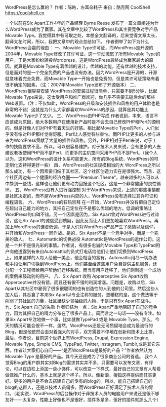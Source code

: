 WordPress是怎么赢的？
作者：陈皓，左耳朵耗子
来自：酷壳网 CoolShell https://coolshell.cn

一个以前在Six Apart工作4年的产品经理 Byrne Reese 发布了一篇文章阐述为什么WordPress成为了赢家。其在文章中比较了WordPress和其主要竞争对手产品Movable Type。我觉得其中有可取之处，本想全文翻译的，后来觉得文章太长，翻译太花时间，所以，我把文章中的观点总结如下。
作者例举了如下为什么WordPress会赢的理由：
一、Movable Type许可证，而WordPress是开源的
2004年，Movable Type修改了其许可证，这一举动激怒了所有Movable Type的用户，于是大家纷纷转投Wordpress，这是WordPress最终成为赢家最大的原因。就算是Movable Type有着优越的设计，优越的功能，还有优越的技术支持，但是面对的是一个完全免费的产品也没有办法。因为WordPress是开源的，开源就意味着完全免费，而Movable Type一开始也是免费的，但是其许可证策略有着很不确定的因素。（注：2007年Movable Type发布了开源版本）
二、WordPress很容易安装
WordPress的安装过程很简单，只需要不到5分钟，比起Movable Type来说，这太受用户和推广商欢迎，你几乎不需要去碰后台的那些Web设置。（注：不仅如此，WordPress的升级和安装插件和风格的用户体验也是非常的不错）这就是为什么大家都喜欢WordPress的原因，就算是其功能比Movable Type少了又少。
三、WordPress由PHP写成
作者说到，本来，语言不应该成为原因，绝大多数用户在使用新产品时是不会去自己修改PHP和Perl的源码的。但是好像人们对PHP有着天生的好感。相比起Movable Type的Perl，人们似乎没有像对PHP那样觉得舒服。Perl让人感觉有些害怕。而PHP让更多的人参与进来为WordPress贡献了大量的插件和风格。另外，PHP相对于Perl来说，对于工作的技能要求不高，所以，可以很容易维护。对于技术人员来说，会有更多的人去建议老板使用PHP而不是Perl，而更多的主机空间采用PHP而不是Perl。（我个人以为，这和WordPress的设计关系可能更大，所有的Blog系统，WordPress的可定制化支持得更好一些）
四、WordPress的社区规模相当的大
WordPress之所以那么成功，有一个因素要归结于其社区，这个社区创造力实在是很强大。而且，这个社区周边有一个健康的经济商圈——“Premium Theme”，越来越多的人可以从中挣到一些钱，这样也让他们更有动力回报这个社区，这是一个非常健康的良性循环。
五、WordPress没有人进行强控制
对于WordPress来说，上述的那些事情都是社区决定的，而不是WordPress内部的人，WordPress没有选择过其许可证和编程语言。
六、WordPress的狂热崇拜
在一开始，WordPress并没有把自己定位在超出自己能力的地方，其把自己定位在不是那么优越的地方。低调的策略让WordPress的口碑不错。另一个因素是因为，Six Apart曾对WordPress进行过诽谤，这让Six Apart的诚信受到质疑，因此反而让人们更加地喜欢WordPress。再加上WordPress的谦虚低调，于是人们对WordPress产品产生了感情以及信仰，并开始和WordPress一同作战。是的，Six Apart不是一个竞争对手，而是一个完美的敌人。
七、Automattic的切换战役
Automattic是WordPress的运作公司。这是一个并不是很光彩的事情。作者说，有很多忠诚的Movable Type和TypePad用户向他透露到有来自Automattic的员式打电话给他们让他们切换到WordPress上，如果这样的人每人给他一美金，他会相当的富有。Automattic用尽一切办法和手段让用户切换到WordPress上，他们甚至给这些用户免费提供主机服务，还分配一个工程师给用户帮他们迁移系统。而当有用户迁移了，他们则制造一个成功的案例来鼓动别的用户。
八、Six Apart 收购 Apperceptive
Six Apart收购Apperceptive并没有错，而且还有很不错的利润增涨。问题是，收购以后，Six Apart从其社区中雇佣了很多很聪明的也有创造性的人到他的公司里。然后这些人加入后，其吞食了本来Six Apart以专业注称的服务。更糟糕的是，这个做法等于削弱了其社区的力量，社区里缺少领袖级的人物，于是只有Six Apart在战斗。
九、Six Apart 自己的失败
作者归结为一点：Six Apart严重地阻碍了自己的竞争力，因为其把自己的精力分布在了很多产品上。简而言之一句话——没有专注。如果Six Apart专注地做一个事，比如就做TypePad 或是 Movable Type，那么，今天的情况可能会很不一样。虽然，WordPress还是无可质疑地会成为最流行的Blog，但是他依然会面对着强大的对手，双方需要不停地在创新和技术上比拼。
最后，作者说，目前这个世界上有WordPress, Drupal, Expression Engine, Movable Type, Simple CMS, TypePad, Twitter, Instagram, Tumblr,或是其它东西。作者让大家扪心自问——“是否WordPress是最好的产品？”作者依然认为 Movable Type 是最好的产品。其今天还是成为了很多商业公司的首选。
我个人觉得Blog的用户群其实对Blog的需求其实并不多，只需要可以发布文章，有评论，可以在边栏上添加一些小饰件，可以改变一下样式，最好自己的文章有人帮着做做推广什么的，基本上就是这个样子。所以，像新浪，搜狐这样提供商其实更好。更多的用户是不会去搭建自己的专有的blog的。所以，能自己搭建自己的blog的这群人，还是以技术人员偏多，而WordPress正好满足了技术人员的胃口。（老实说，WordPress的后台操作对于非技术人员的电脑用户来说还是很不够友好——太复杂，性能上好像也不是很好，插件多是多，但好的插件就那么几个）